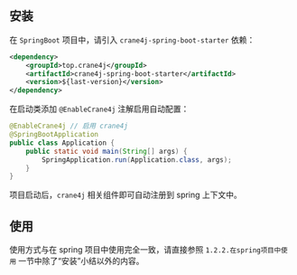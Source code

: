 ## 安装

在 `SpringBoot` 项目中，请引入 `crane4j-spring-boot-starter` 依赖：

~~~xml
<dependency>
    <groupId>top.crane4j</groupId>
    <artifactId>crane4j-spring-boot-starter</artifactId>
    <version>${last-version}</version>
</dependency>
~~~

在启动类添加 `@EnableCrane4j` 注解启用自动配置：

~~~java
@EnableCrane4j // 启用 crane4j
@SpringBootApplication
public class Application {
    public static void main(String[] args) {
        SpringApplication.run(Application.class, args);
    }
}
~~~

项目启动后，`crane4j` 相关组件即可自动注册到 spring 上下文中。

## 使用

使用方式与在 spring 项目中使用完全一致，请直接参照 `1.2.2.在spring项目中使用` 一节中除了“安装”小结以外的内容。
